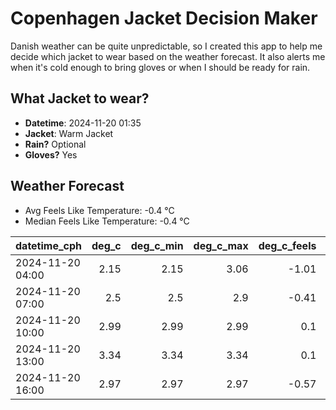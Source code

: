 
# Copenhagen Jacket Decision Maker

Danish weather can be quite unpredictable, so I created this app to help me decide which jacket to wear based on the weather forecast. 
It also alerts me when it's cold enough to bring gloves or when I should be ready for rain.

## What Jacket to wear?

- **Datetime**: 2024-11-20 01:35
- **Jacket**: Warm Jacket
- **Rain?** Optional
- **Gloves?** Yes

## Weather Forecast
- Avg Feels Like Temperature: -0.4 °C
- Median Feels Like Temperature: -0.4 °C

| datetime_cph     |   deg_c |   deg_c_min |   deg_c_max |   deg_c_feels | weather   | wind   | rain   |
|:-----------------|--------:|------------:|------------:|--------------:|:----------|:-------|:-------|
| 2024-11-20 04:00 |    2.15 |        2.15 |        3.06 |         -1.01 | Snow      | Low    | None   |
| 2024-11-20 07:00 |    2.5  |        2.5  |        2.9  |         -0.41 | Clouds    | Low    | None   |
| 2024-11-20 10:00 |    2.99 |        2.99 |        2.99 |          0.1  | Rain      | Low    | Low    |
| 2024-11-20 13:00 |    3.34 |        3.34 |        3.34 |          0.1  | Snow      | Low    | None   |
| 2024-11-20 16:00 |    2.97 |        2.97 |        2.97 |         -0.57 | Snow      | Low    | None   |
        